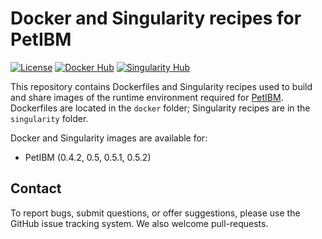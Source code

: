 # Docker and Singularity recipes for PetIBM

[![License](https://img.shields.io/badge/License-BSD%203--Clause-blue.svg)](https://github.com/barbagroup/petibm-recipes/raw/master/LICENSE)
[![Docker Hub](https://img.shields.io/badge/hosted-docker--hub-informational.svg)](https://cloud.docker.com/u/barbagroup/repository/docker/barbagroup/petibm)
[![Singularity Hub](https://www.singularity-hub.org/static/img/hosted-singularity--hub-%23e32929.svg)](https://singularity-hub.org/collections/3692)

This repository contains Dockerfiles and Singularity recipes used to build and share images of the runtime environment required for [PetIBM](https://github.com/barbagroup/PetIBM).
Dockerfiles are located in the `docker` folder; Singularity recipes are in the `singularity` folder.

Docker and Singularity images are available for:

* PetIBM (0.4.2, 0.5, 0.5.1, 0.5.2)

## Contact

To report bugs, submit questions, or offer suggestions, please use the GitHub issue tracking system.
We also welcome pull-requests.
